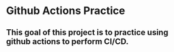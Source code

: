# Github Actions Practice

## This goal of this project is to practice using github actions to perform CI/CD.
